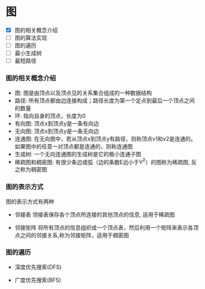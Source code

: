 # 图

- [x] 图的相关概念介绍
- [ ] 图的算法实现
- [ ] 图的遍历
- [ ] 最小生成树
- [ ] 最短路径

### 图的相关概念介绍

- 图: 图是由顶点以及顶点见的关系集合组成的一种数据结构
- 路径: 所有顶点都由边连接构成；路径长度为第一个定点到最后一个顶点之间的数量
- 环: 指向自身的顶点，长度为0
- 有向图: 顶点x到顶点y是一条有向边
- 无向图: 顶点x到顶点y是一条无向边
- 连通图: 在无向图中，若从顶点x到顶点y有路径，则称顶点v1和v2是连通的。如果图中的任意一对顶点都是连通的，则称连通图
- 生成树: 一个无向连通图的生成树是它的极小连通子图
- 稀疏图和稠密图: 有很少条边或弧（边的条数E远小于$V^2$）的图称为稀疏图, 反之称为稠密图


### 图的表示方式

图的表示方式有两种

- 邻接表
领接表保存各个顶点所连接的其他顶点的信息, 适用于稀疏图


- 邻接矩阵
将所有顶点的信息组织成一个顶点表，然后利用一个矩阵来表示各顶点之间的邻接关系,称为邻接矩阵，适用于稠密图


### 图的遍历

* 深度优先搜索(DFS)


* 广度优先搜索(BFS)

